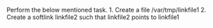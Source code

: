 Perform the below mentioned task.
    1. Create a file /var/tmp/linkfile1
    2. Create a softlink linkfile2 such that linkfile2 points to linkfile1